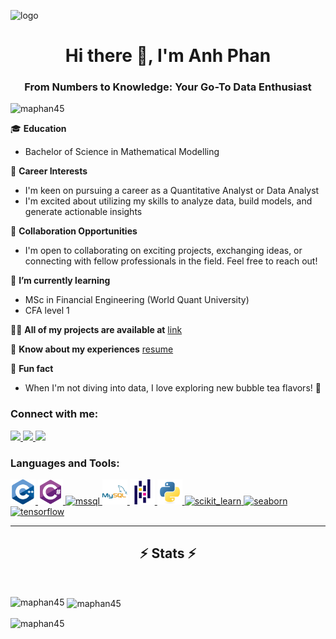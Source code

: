 ![logo](https://github.com/anhphan45/anhphan45/blob/main/Banner%20(2).gif)
<h1 align="center">Hi there 👋, I'm Anh Phan</h1>
<h3 align="center">From Numbers to Knowledge: Your Go-To Data Enthusiast</h3>

<p align="left"> <img src="https://komarev.com/ghpvc/?username=maphan45&label=Profile%20views&color=0e75b6&style=flat" alt="maphan45" /> </p>

 🎓 **Education**
- Bachelor of Science in Mathematical Modelling

 💼 **Career Interests**
- I'm keen on pursuing a career as a Quantitative Analyst or Data Analyst
- I'm excited about utilizing my skills to analyze data, build models, and generate actionable insights

 🤝 **Collaboration Opportunities**
- I'm open to collaborating on exciting projects, exchanging ideas, or connecting with fellow professionals in the field. Feel free to reach out!

 🌱 **I’m currently learning**
- MSc in Financial Engineering (World Quant University)
- CFA level 1

 👨‍💻 **All of my projects are available at** [link](https://anhphan45.github.io/portfolio/)

 📄 **Know about my experiences** [resume](https://www.canva.com/design/DAGEQpJlfiQ/9BsVe9zP-KBDBMTqa_unCw/view?utm_content=DAGEQpJlfiQ&utm_campaign=designshare&utm_medium=link&utm_source=editor)

 🎉 **Fun fact**
- When I'm not diving into data, I love exploring new bubble tea flavors! 🍹

<h3 align="left">Connect with me:</h3>
<p align="left">
<div align="left"> 
  <a href="mailto:maphan45@gmail.com">
    <img src="https://img.shields.io/badge/Gmail-333333?style=for-the-badge&logo=gmail&logoColor=red" />
  </a>
  <a href="https://linkedin.com/in/anh-minh-phan" target="_blank">
    <img src="https://img.shields.io/badge/LinkedIn-0077B5?style=for-the-badge&logo=linkedin&logoColor=white" target="_blank" />
  </a>
  <a href="https://anhphan45.github.io/portfolio/" target="_blank">
     <img src="https://img.shields.io/badge/Portfolio-FF5722?style=for-the-badge&logo=todoist&logoColor=white" target="_blank" /> <!-- sqlite, safari, google-chrome are other good icon options -->
  </a>
</div>
</p>

<h3 align="left">Languages and Tools:</h3>
<p align="left"> <a href="https://www.w3schools.com/cpp/" target="_blank" rel="noreferrer"> <img src="https://raw.githubusercontent.com/devicons/devicon/master/icons/cplusplus/cplusplus-original.svg" alt="cplusplus" width="40" height="40"/> </a> <a href="https://www.w3schools.com/cs/" target="_blank" rel="noreferrer"> <img src="https://raw.githubusercontent.com/devicons/devicon/master/icons/csharp/csharp-original.svg" alt="csharp" width="40" height="40"/> </a> <a href="https://www.microsoft.com/en-us/sql-server" target="_blank" rel="noreferrer"> <img src="https://www.svgrepo.com/show/303229/microsoft-sql-server-logo.svg" alt="mssql" width="40" height="40"/> </a> <a href="https://www.mysql.com/" target="_blank" rel="noreferrer"> <img src="https://raw.githubusercontent.com/devicons/devicon/master/icons/mysql/mysql-original-wordmark.svg" alt="mysql" width="40" height="40"/> </a> <a href="https://pandas.pydata.org/" target="_blank" rel="noreferrer"> <img src="https://raw.githubusercontent.com/devicons/devicon/2ae2a900d2f041da66e950e4d48052658d850630/icons/pandas/pandas-original.svg" alt="pandas" width="40" height="40"/> </a> <a href="https://www.python.org" target="_blank" rel="noreferrer"> <img src="https://raw.githubusercontent.com/devicons/devicon/master/icons/python/python-original.svg" alt="python" width="40" height="40"/> </a> <a href="https://scikit-learn.org/" target="_blank" rel="noreferrer"> <img src="https://upload.wikimedia.org/wikipedia/commons/0/05/Scikit_learn_logo_small.svg" alt="scikit_learn" width="40" height="40"/> </a> <a href="https://seaborn.pydata.org/" target="_blank" rel="noreferrer"> <img src="https://seaborn.pydata.org/_images/logo-mark-lightbg.svg" alt="seaborn" width="40" height="40"/> </a> <a href="https://www.tensorflow.org" target="_blank" rel="noreferrer"> <img src="https://www.vectorlogo.zone/logos/tensorflow/tensorflow-icon.svg" alt="tensorflow" width="40" height="40"/> </a> </p>

<hr/>

<h2 align="center">⚡ Stats ⚡</h2>
<br>
<p><img align="left" src="https://github-readme-stats.vercel.app/api/top-langs?username=maphan45&show_icons=true&locale=en&layout=compact" alt="maphan45" /></p>

<p>&nbsp;<img align="center" src="https://github-readme-stats.vercel.app/api?username=maphan45&show_icons=true&locale=en" alt="maphan45" /></p>

<p><img align="center" src="https://github-readme-streak-stats.herokuapp.com/?user=maphan45&" alt="maphan45" />


<!--
**anhphan45/anhphan45** is a ✨ _special_ ✨ repository because its `README.md` (this file) appears on your GitHub profile.

Here are some ideas to get you started:

- 🔭 I’m currently working on ...
- 🌱 I’m currently learning ...
- 👯 I’m looking to collaborate on ...
- 🤔 I’m looking for help with ...
- 💬 Ask me about ...
- 📫 How to reach me: ...
- 😄 Pronouns: ...
- ⚡ Fun fact: ...
-->
